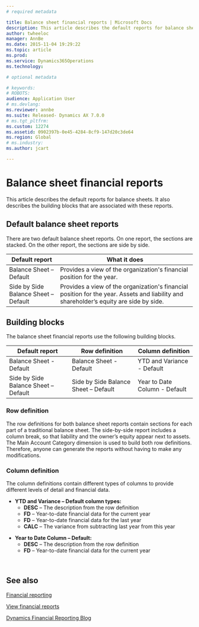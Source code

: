 ```yaml
---
# required metadata

title: Balance sheet financial reports | Microsoft Docs
description: This article describes the default reports for balance sheets. It also describes the building blocks that are associated with these reports. 
author: twheeloc
manager: AnnBe
ms.date: 2015-11-04 19:29:22
ms.topic: article
ms.prod: 
ms.service: Dynamics365Operations
ms.technology: 

# optional metadata

# keywords: 
# ROBOTS: 
audience: Application User
# ms.devlang: 
ms.reviewer: annbe
ms.suite: Released- Dynamics AX 7.0.0
# ms.tgt_pltfrm: 
ms.custom: 12274
ms.assetid: 0902397b-0e45-4284-8cf9-147d20c3de64
ms.region: Global
# ms.industry: 
ms.author: jcart

---
```


# Balance sheet financial reports

This article describes the default reports for balance sheets. It also describes the building blocks that are associated with these reports. 

Default balance sheet reports
-----------------------------

There are two default balance sheet reports. On one report, the sections are stacked. On the other report, the sections are side by side.

| Default report                       | What it does                                                                                                                           |
|--------------------------------------|----------------------------------------------------------------------------------------------------------------------------------------|
| Balance Sheet – Default              | Provides a view of the organization's financial position for the year.                                                                 |
| Side by Side Balance Sheet – Default | Provides a view of the organization's financial position for the year. Assets and liability and shareholder’s equity are side by side. |

## Building blocks
The balance sheet financial reports use the following building blocks.

| Default report                       | Row definition                       | Column definition             |
|--------------------------------------|--------------------------------------|-------------------------------|
| Balance Sheet - Default              | Balance Sheet - Default              | YTD and Variance - Default    |
| Side by Side Balance Sheet – Default | Side by Side Balance Sheet – Default | Year to Date Column - Default |

### Row definition

The row definitions for both balance sheet reports contain sections for each part of a traditional balance sheet. The side-by-side report includes a column break, so that liability and the owner’s equity appear next to assets. The Main Account Category dimension is used to build both row definitions. Therefore, anyone can generate the reports without having to make any modifications.

### Column definition

The column definitions contain different types of columns to provide different levels of detail and financial data.

-   **YTD and Variance – Default column types:**
    -   **DESC** – The description from the row definition
    -   **FD** – Year-to-date financial data for the current year
    -   **FD** – Year-to-date financial data for the last year
    -   **CALC** – The variance from subtracting last year from this year

<!-- -->

-   **Year to Date Column – Default:**
    -   **DESC** – The description from the row definition
    -   **FD** – Year-to-date financial data for the current year

 

See also
--------

[Financial reporting](https://docs.microsoft.com/en-us/dynamics365/operations/financials/general-ledger/financial-reporting)

[View financial reports](https://docs.microsoft.com/en-us/dynamics365/operations/financials/general-ledger/view-financial-reports)

[Dynamics Financial Reporting Blog](http://blogs.msdn.com/b/dynamics_financial_reporting/)

